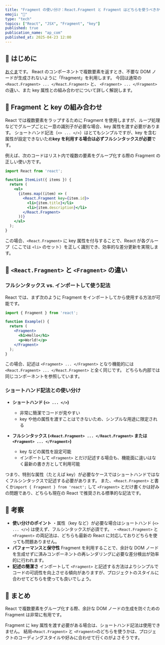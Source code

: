 ```yaml
---
title: "Fragment の使い分け：React.Fragment と Fragment はどちらを使うべきか？"
emoji: "🚀"
type: "tech"
topics: ["React", "JSX", "Fragment", "key"]
published: true
publication_name: "ap_com"
published_at: 2025-04-23 12:00
---
```


## 🌟 はじめに

[おぐま](https://github.com/9mak)です。
React のコンポーネントで複数要素を返すとき、不要な DOM ノードが生成されないように「Fragment」を利用します。
今回は通常の `<React.Fragment> ... </React.Fragment>` と、 `<Fragment> ... </Fragment>` の違い、また key 属性との組み合わせについて詳しく解説します。

## 📝 Fragment と key の組み合わせ

React では複数要素をラップするために Fragment を使用しますが、ループ処理などでグループごとに一意の識別子が必要な場合、key 属性を渡す必要があります。
ショートハンド記法（`<> ... </>`）はとてもシンプルですが、key を含む属性が設定できないため**key を利用する場合は必ずフルシンタックスが必要**です。

例えば、次のコードはリスト内で複数の要素をグループ化する際の Fragment の正しい使い方です。

```jsx
import React from 'react';

function ItemList({ items }) {
  return (
    <ul>
      {items.map((item) => (
        <React.Fragment key={item.id}>
          <li>{item.title}</li>
          <li>{item.description}</li>
        </React.Fragment>
      ))}
    </ul>
  );
}
```

この場合、`<React.Fragment>` に key 属性を付与することで、React が各グループ（ここでは `<li>` のセット）を正しく識別でき、効率的な差分更新を実現します。

## 🤔 `<React.Fragment>` と `<Fragment>` の違い

### フルシンタックス vs. インポートして使う記法

React では、まず次のように Fragment をインポートしてから使用する方法が可能です。

```jsx
import { Fragment } from 'react';

function Example() {
  return (
    <Fragment>
      <h1>Hello</h1>
      <p>World!</p>
    </Fragment>
  );
}
```

この場合、記述は `<Fragment> ... </Fragment>` となり機能的には `<React.Fragment> ... </React.Fragment>` と全く同じです。
どちらも内部では同じコンポーネントを参照しています。

### ショートハンド記法との使い分け

- **ショートハンド (`<> ... </>`)**
  - 非常に簡潔でコードが見やすい
  - key や他の属性を渡すことはできないため、シンプルな用途に限定される

- **フルシンタックス (`<React.Fragment> ... </React.Fragment>` または `<Fragment> ... </Fragment>`)**
  - key などの属性を設定可能
  - インポートして `<Fragment>` とだけ記述する場合も、機能面に違いはなく最新の書き方として利用可能

つまり、特別な属性（たとえば key）が必要なケースではショートハンドではなくフルシンタックスで記述する必要があります。
また、`<React.Fragment>` と書くか`import { Fragment } from 'react';` して `<Fragment>` とだけ書くかは好みの問題であり、どちらも現在の React で推奨される標準的な記法です。

## 🤔 考察

- **使い分けのポイント**
  ・属性（key など）が必要な場合はショートハンド (`<> ... </>`) は使えず、フルシンタックスが必須です。
  ・`<React.Fragment>` と `<Fragment>` の両記法は、どちらも最新の React に対応しておりどちらを使っても問題ありません。
- **パフォーマンスと保守性**
  Fragment を利用することで、余計な DOM ノードを生成せずに済みコンポーネントの再レンダリングに必要な差分検出が効率的に行われます。
- **記述の簡潔さ**
  インポートして `<Fragment>` と記述する方法はよりシンプルでコードの可読性を向上させる傾向がありますが、プロジェクトのスタイルに合わせてどちらを使っても良いでしょう。

## 🎉 まとめ

React で複数要素をグループ化する際、余計な DOM ノードの生成を防ぐための Fragment は非常に有用です。

Fragment に key 属性を渡す必要がある場合は、ショートハンド記法は使用できません。
結局`<React.Fragment>` と `<Fragment>`のどちらを使うかは、プロジェクトのコーディングスタイルや好みに合わせて行くのがよさそうです。
